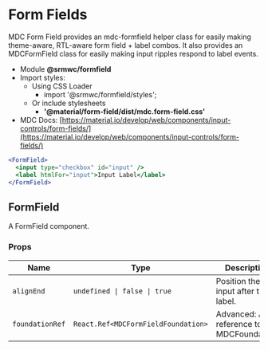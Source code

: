 # Form Fields

MDC Form Field provides an mdc-formfield helper class for easily making theme-aware, RTL-aware form field + label combos. It also provides an MDCFormField class for easily making input ripples respond to label events.

- Module **@srmwc/formfield**
- Import styles:
  - Using CSS Loader
    - import '@srmwc/formfield/styles';
  - Or include stylesheets
    - **'@material/form-field/dist/mdc.form-field.css'**
- MDC Docs: [https://material.io/develop/web/components/input-controls/form-fields/](https://material.io/develop/web/components/input-controls/form-fields/)

```jsx
<FormField>
  <input type="checkbox" id="input" />
  <label htmlFor="input">Input Label</label>
</FormField>
```

## FormField
A FormField component.

### Props

| Name | Type | Description |
|------|------|-------------|
| `alignEnd` | `undefined \| false \| true` | Position the input after the label. |
| `foundationRef` | `React.Ref<MDCFormFieldFoundation>` | Advanced: A reference to the MDCFoundation. |


